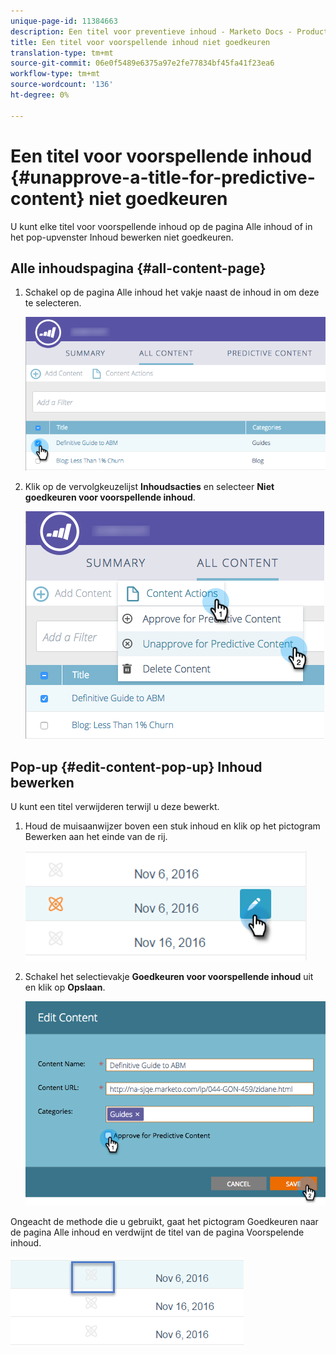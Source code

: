 ```yaml
---
unique-page-id: 11384663
description: Een titel voor preventieve inhoud - Marketo Docs - Productdocumentatie niet goedkeuren
title: Een titel voor voorspellende inhoud niet goedkeuren
translation-type: tm+mt
source-git-commit: 06e0f5489e6375a97e2fe77834bf45fa41f23ea6
workflow-type: tm+mt
source-wordcount: '136'
ht-degree: 0%

---
```



# Een titel voor voorspellende inhoud {#unapprove-a-title-for-predictive-content} niet goedkeuren

U kunt elke titel voor voorspellende inhoud op de pagina Alle inhoud of in het pop-upvenster Inhoud bewerken niet goedkeuren.

## Alle inhoudspagina {#all-content-page}

1. Schakel op de pagina Alle inhoud het vakje naast de inhoud in om deze te selecteren.

   ![](assets/image2017-10-3-9-3a18-3a38.png)

1. Klik op de vervolgkeuzelijst **Inhoudsacties** en selecteer **Niet goedkeuren voor voorspellende inhoud**.

   ![](assets/image2017-10-3-9-3a19-3a20.png)

## Pop-up {#edit-content-pop-up} Inhoud bewerken

U kunt een titel verwijderen terwijl u deze bewerkt.

1. Houd de muisaanwijzer boven een stuk inhoud en klik op het pictogram Bewerken aan het einde van de rij.

   ![](assets/click-icon-hand.png)

1. Schakel het selectievakje **Goedkeuren voor voorspellende inhoud** uit en klik op **Opslaan**.

   ![](assets/image2017-10-3-9-3a20-3a17.png)

Ongeacht de methode die u gebruikt, gaat het pictogram Goedkeuren naar de pagina Alle inhoud en verdwijnt de titel van de pagina Voorspelende inhoud.

![](assets/unapprove-content-no-icon.png)
